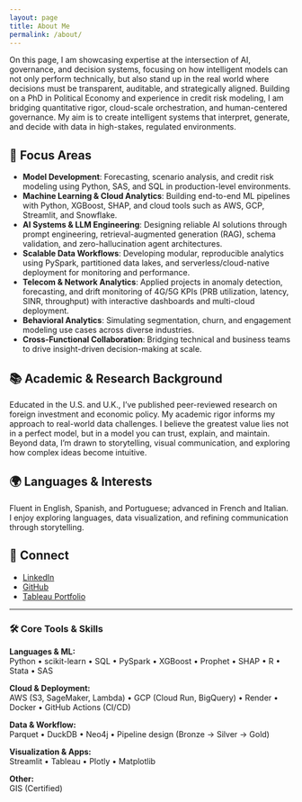 ```yaml
---
layout: page
title: About Me
permalink: /about/
---
```

On this page, I am showcasing expertise at the intersection of AI, governance, and decision systems, focusing on how intelligent models can not only perform technically, but also stand up in the real world where decisions must be transparent, auditable, and strategically aligned. Building on a PhD in Political Economy and experience in credit risk modeling, I am bridging quantitative rigor, cloud-scale orchestration, and human-centered governance. My aim is to create intelligent systems that interpret, generate, and decide with data in high-stakes, regulated environments.

## 💼 Focus Areas

- **Model Development**: Forecasting, scenario analysis, and credit risk modeling using Python, SAS, and SQL in production-level environments.
- **Machine Learning & Cloud Analytics**: Building end-to-end ML pipelines with Python, XGBoost, SHAP, and cloud tools such as AWS, GCP, Streamlit, and Snowflake.
- **AI Systems & LLM Engineering**: Designing reliable AI solutions through prompt engineering, retrieval-augmented generation (RAG), schema validation, and zero-hallucination agent architectures.
- **Scalable Data Workflows**: Developing modular, reproducible analytics using PySpark, partitioned data lakes, and serverless/cloud-native deployment for monitoring and performance.
- **Telecom & Network Analytics**: Applied projects in anomaly detection, forecasting, and drift monitoring of 4G/5G KPIs (PRB utilization, latency, SINR, throughput) with interactive dashboards and multi-cloud deployment.
- **Behavioral Analytics**: Simulating segmentation, churn, and engagement modeling use cases across diverse industries.
- **Cross-Functional Collaboration**: Bridging technical and business teams to drive insight-driven decision-making at scale.


## 📚 Academic & Research Background

Educated in the U.S. and U.K., I’ve published peer-reviewed research on foreign investment and economic policy. My academic rigor informs my approach to real-world data challenges. I believe the greatest value lies not in a perfect model, but in a model you can trust, explain, and maintain. Beyond data, I’m drawn to storytelling, visual communication, and exploring how complex ideas become intuitive.

## 🌍 Languages & Interests

Fluent in English, Spanish, and Portuguese; advanced in French and Italian. I enjoy exploring languages, data visualization, and refining communication through storytelling.

## 🔗 Connect

- [LinkedIn](https://www.linkedin.com/in/paulocavallo)
- [GitHub](https://github.com/pmcavallo)
- [Tableau Portfolio](https://public.tableau.com/app/profile/paulo.cavallo/vizzes)

---

### 🛠️ Core Tools & Skills  
**Languages & ML:**  
Python • scikit-learn • SQL • PySpark • XGBoost • Prophet • SHAP • R • Stata • SAS  

**Cloud & Deployment:**  
AWS (S3, SageMaker, Lambda) • GCP (Cloud Run, BigQuery) • Render • Docker • GitHub Actions (CI/CD)  

**Data & Workflow:**  
Parquet • DuckDB • Neo4j • Pipeline design (Bronze → Silver → Gold)  

**Visualization & Apps:**  
Streamlit • Tableau • Plotly • Matplotlib  

**Other:**  
GIS (Certified)  

